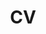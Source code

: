 ---
title: "CV"
alt_title: "Curriculum Vitæ"
sub_title: "Serious business"
layout: cv

image: /assets/images/profile2.png

actions:
  - label: "home"
    icon: home
    url: index.html

  - label: "about"
    icon: user
    url: about.html

  - label: "research"
    icon: flask
    url: research.html

  - label: "&nbsp;&nbsp;&nbsp;fun"
    icon: gamepad
    url: "fun.html"

  - label: "Full CV as PDF"
    icon: pdf
    url: /assets/CV/CV_20170822.pdf
---